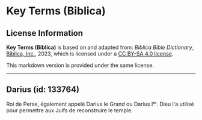 # Key Terms (Biblica)

## License Information

**Key Terms (Biblica)** is based on and adapted from: _Biblica Bible Dictionary_, [Biblica, Inc.](https://www.biblica.com/), 2023, which is licensed under a [CC BY-SA 4.0 license](https://creativecommons.org/licenses/by-sa/4.0/legalcode.en).

This markdown version is provided under the same license.



--------------------------------

## Darius (id: 133764)

Roi de Perse, également appelé Darius le Grand ou Darius Iᵉʳ. Dieu l'a utilisé pour permettre aux Juifs de reconstruire le temple.


